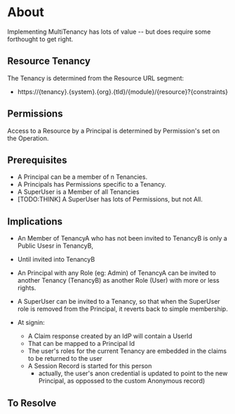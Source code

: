 # About # 

Implementing MultiTenancy has lots of value -- but does require some forthought to get right.

## Resource Tenancy ##

The Tenancy is determined from the Resource URL segment:

* https://{tenancy}.{system}.{org}.{tld}/{module}/{resource}?{constraints}


## Permissions ##

Access to a Resource by a Principal is determined by Permission's set on the Operation.

## Prerequisites ##
* A Principal can be a member of n Tenancies.
* A Principals has Permissions specific to a Tenancy.
* A SuperUser is a Member of all Tenancies 
* [TODO:THINK] A SuperUser has lots of Permissions, but not All.


## Implications ##

* An Member of TenancyA who has not been invited to TenancyB is only a Public Usesr in TenancyB,
* Until invited into TenancyB
* An Principal with any Role (eg: Admin) of TenancyA can be invited to another Tenancy (TenancyB) as another Role (User) with more or less rights.
* A SuperUser can be invited to a Tenancy, so that when the SuperUser role is removed from the Principal, it reverts back to simple membership.

* At signin:
  * A Claim response created by an IdP will contain a UserId
  * That can be mapped to a Principal Id
  * The user's roles for the current Tenancy are embedded in the claims to be returned to the user
  * A Session Record is started for this person 
    * actually, the user's anon credential is updated to point to the new Principal, as oppossed to the custom Anonymous record)

  
## To Resolve ##

  